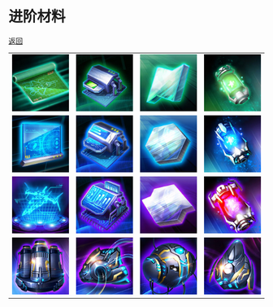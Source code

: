 # 进阶材料

[返回](../)

| | | | |
| --- | --- | --- | --- |
| ![](./material-1-1.jpg) | ![](./material-1-2.jpg) | ![](./material-1-3.jpg) | ![](./material-1-4.jpg) |
| ![](./material-2-1.jpg) | ![](./material-2-2.jpg) | ![](./material-2-3.jpg) | ![](./material-2-4.jpg) |
| ![](./material-3-1.jpg) | ![](./material-3-2.jpg) | ![](./material-3-3.jpg) | ![](./material-3-4.jpg) |
| ![](./material-4-1.jpg) | ![](./material-4-2.jpg) | ![](./material-4-3.jpg) | ![](./material-4-4.jpg) |
